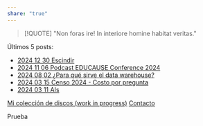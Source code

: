 ```yaml
---
share: "true"
---
```

> [!QUOTE]
> "Non foras ire! In interiore homine habitat veritas."

Últimos 5 posts:
- [2024 12 30 Escindir](./2024%2012%2030%20Escindir.md)
- [2024 11 06 Podcast EDUCAUSE Conference 2024](2024%2011%2006%20Podcast%20EDUCAUSE%20Conference%202024.md) 
- [2024 08 02 ¿Para qué sirve el data warehouse?](2024%2008%2002%20%C2%BFPara%20qu%C3%A9%20sirve%20el%20data%20warehouse?.md)
- [2024 03 15 Censo 2024 - Costo por pregunta](2024%2003%2015%20Censo%202024%20-%20Costo%20por%20pregunta.md)
- [2024 03 11 AIs](2024%2003%2011%20AIs.md)

[Mi colección de discos (work in progress)](0-%20Mi%20colecci%C3%B3n%20de%20discos.md)
[Contacto](Contacto.md) 

Prueba


